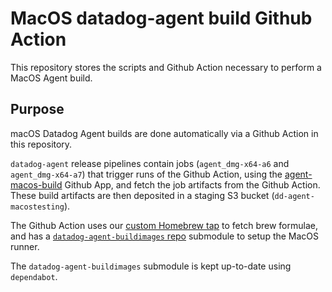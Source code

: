 # MacOS datadog-agent build Github Action

This repository stores the scripts and Github Action necessary to perform a MacOS Agent build.

## Purpose

macOS Datadog Agent builds are done automatically via a Github Action in this repository.

`datadog-agent` release pipelines contain jobs (`agent_dmg-x64-a6` and `agent_dmg-x64-a7`) that trigger runs of the Github Action, using the [agent-macos-build](https://github.com/apps/agent-macos-build) Github App, and fetch the job artifacts from the Github Action. These build artifacts are then deposited in a staging S3 bucket (`dd-agent-macostesting`).

The Github Action uses our [custom Homebrew tap](https://github.com/DataDog/homebrew-datadog-agent-macos-build) to fetch brew formulae, and has a [`datadog-agent-buildimages` repo](https://github.com/DataDog/datadog-agent-buildimages) submodule to setup the MacOS runner.

The `datadog-agent-buildimages` submodule is kept up-to-date using `dependabot`.
